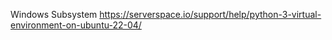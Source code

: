 

Windows Subsystem
https://serverspace.io/support/help/python-3-virtual-environment-on-ubuntu-22-04/

